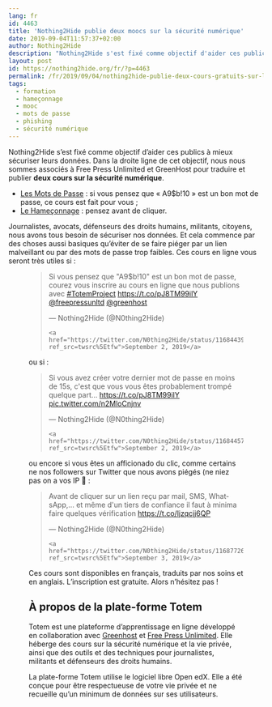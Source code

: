 ```yaml
---
lang: fr 
id: 4463
title: 'Nothing2Hide publie deux moocs sur la sécurité numérique'
date: 2019-09-04T11:57:37+02:00
author: Nothing2Hide
description: "Nothing2Hide s'est fixé comme objectif d'aider ces publics à mieux sécuriser leurs données. Dans la droite ligne de cet objectif, nous nous sommes associés à Free Press Unlimited et GreenHost pour traduire et publier deux cours sur la sécurité numérique."
layout: post
id: https://nothing2hide.org/fr/?p=4463
permalink: /fr/2019/09/04/nothing2hide-publie-deux-cours-gratuits-sur-la-securite-numerique-en-collaboration-avec-le-projet-totem/
tags:
  - formation
  - hameçonnage
  - mooc
  - mots de passe
  - phishing
  - sécurité numérique
---
```

Nothing2Hide s&rsquo;est fixé comme objectif d&rsquo;aider ces publics à mieux sécuriser leurs données. Dans la droite ligne de cet objectif, nous nous sommes associés à Free Press Unlimited et GreenHost pour traduire et publier **deux cours sur la sécurité numérique**.

  * [Les Mots de Passe](https://learn.totem-project.org/courses/course-v1:Totem+TP_SP_FR_001+cours/about) : si vous pensez que « A9$b!10 » est un bon mot de passe, ce cours est fait pour vous ;
  * [Le Hameçonnage](https://learn.totem-project.org/courses/course-v1:Totem+TP_PM_FR001+cours/about) : pensez avant de cliquer.

Journalistes, avocats, défenseurs des droits humains, militants, citoyens, nous avons tous besoin de sécuriser nos données. Et cela commence par des choses aussi basiques qu&rsquo;éviter de se faire piéger par un lien malveillant ou par des mots de passe trop faibles. Ces cours en ligne vous seront très utiles si :<figure class="wp-block-embed-twitter wp-block-embed is-type-rich is-provider-twitter">

  <blockquote class="twitter-tweet" data-width="525" data-dnt="true">
    <p lang="fr" dir="ltr">
      Si vous pensez que "A9$b!10" est un bon mot de passe, courez vous inscrire au cours en ligne que nous publions avec <a href="https://twitter.com/hashtag/TotemProject?src=hash&ref_src=twsrc%5Etfw">#TotemProject</a> <a href="https://t.co/pJ8TM99ilY">https://t.co/pJ8TM99ilY</a> <a href="https://twitter.com/freepressunltd?ref_src=twsrc%5Etfw">@freepressunltd</a> <a href="https://twitter.com/greenhost?ref_src=twsrc%5Etfw">@greenhost</a>
    </p>&mdash; Nothing2Hide (@N0thing2Hide) 
    
    <a href="https://twitter.com/N0thing2Hide/status/1168443994415738880?ref_src=twsrc%5Etfw">September 2, 2019</a>
  </blockquote>

ou si :


  <blockquote class="twitter-tweet" data-width="525" data-dnt="true">
    <p lang="fr" dir="ltr">
      Si vous avez créer votre dernier mot de passe en moins de 15s, c'est que vous vous êtes probablement trompé quelque part&#8230; <a href="https://t.co/pJ8TM99ilY">https://t.co/pJ8TM99ilY</a> <a href="https://t.co/n2MloCnjnv">pic.twitter.com/n2MloCnjnv</a>
    </p>&mdash; Nothing2Hide (@N0thing2Hide) 
    
    <a href="https://twitter.com/N0thing2Hide/status/1168445764646948865?ref_src=twsrc%5Etfw">September 2, 2019</a>
  </blockquote>

ou encore si vous êtes un afficionado du clic, comme certains ne nos followers sur Twitter que nous avons piégés (ne niez pas on a vos IP 🙂 : 


  <blockquote class="twitter-tweet" data-width="525" data-dnt="true">
    <p lang="fr" dir="ltr">
      Avant de cliquer sur un lien reçu par mail, SMS, WhatsApp,&#8230; et même d'un tiers de confiance il faut à minima faire quelques vérification <a href="https://t.co/ljzqcjj6QP">https://t.co/ljzqcjj6QP</a>
    </p>&mdash; Nothing2Hide (@N0thing2Hide) 
    
    <a href="https://twitter.com/N0thing2Hide/status/1168772608701214725?ref_src=twsrc%5Etfw">September 3, 2019</a>
  </blockquote>


Ces cours sont disponibles en français, traduits par nos soins et en anglais. L&rsquo;inscription est gratuite. Alors n&rsquo;hésitez pas !

## À propos de la plate-forme Totem

Totem est une plateforme d&rsquo;apprentissage en ligne développé en collaboration avec [Greenhost](https://www.greenhost.eu/) et [Free Press Unlimited](https://www.freepressunlimited.org/en). Elle héberge des cours sur la sécurité numérique et la vie privée, ainsi que des outils et des techniques pour journalistes, militants et défenseurs des droits humains.

La plate-forme Totem utilise le logiciel libre Open edX. Elle a été conçue pour être respectueuse de votre vie privée et ne recueille qu&rsquo;un minimum de données sur ses utilisateurs.
